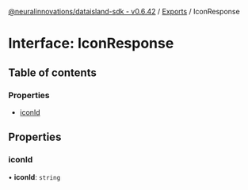 [@neuralinnovations/dataisland-sdk - v0.6.42](../../README.md) / [Exports](../modules.md) / IconResponse

# Interface: IconResponse

## Table of contents

### Properties

- [iconId](IconResponse.md#iconid)

## Properties

### iconId

• **iconId**: `string`
